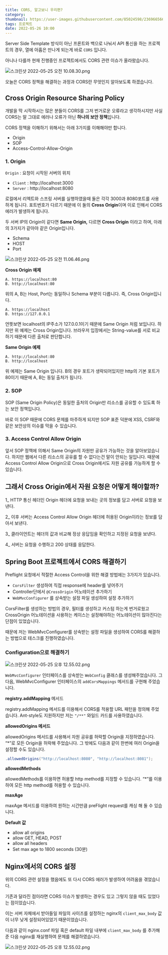 ```yaml
---
title: CORS, 알고보니 우리편?
category:
thumbnail: https://user-images.githubusercontent.com/85024598/236966566-6127653c-7540-485e-859f-01240e7e7154.png
tags: 프로젝트
date: 2022-05-26 10:00
---
```


Server Side Template 방식이 아닌 프론트와 백으로 나눠서 API 통신을 하는
프로젝트의 경우, 열에 아홉은 만나게 되는게 바로 `CORS` 입니다.

아니나 다를까 현재 진행중인 프로젝트에서도 CORS 관련 이슈가 올라왔습니다.

![스크린샷 2022-05-25 오전 10.08.30.png](https://i.imgur.com/KQEVRRE.png)

오늘은 CORS 정책을 해결하는 과정과 CORS란 무엇인지 알아보도록 하겠습니다.

## Cross Origin Resource Sharing Policy

개발을 막 시작하시는 많은 분들이 CORS를 그저 번거로운 오류라고 생각하시지만 사실
CORS는 말 그대로 에러나 오류가 아닌 **하나의 보안 정책**입니다.

CORS 정책을 이해하기 위해서는 아래 3가지를 이해해야만 합니다.

- Origin
- SOP
- Access-Control-Allow-Origin

### 1. Origin

`Origin` : 요청이 시작된 서버의 위치

- `Client` : http://localhost:3000
- `Server` : http://localhost:8080

로컬에서 리엑트와 스프링 서버를 실행하였을때 둘은 각각 3000과 8080포트를 사용하게 됩니다. 포트번호가 다르기
때문에 이 둘의 **Cross Origin**이며 이로 인해서 CORS 에러가 발생하게 됩니다.

두 서버 IP의 Origin이 같다면 **Same Origin,** 다르면 **Cross
Origin** 이라고 하며, 아래의 3가지가 같아야 같은 Origin입니다.

- Schema
- HOST
- Port

![스크린샷 2022-05-25 오전 11.06.46.png](https://i.imgur.com/vc7T5r5.png)

**Cross Origin 예제**

```text
A. https://localhost:80
B. http://localhost:80
```

위의 A, B는 Host, Port는 동일하나 Schema 부분이 다릅니다. 즉, Cross Origin입니다.

```text
A. https://localhost
B. https://127.0.0.1
```

언뜻보면 localhost의 IP주소가 127.0.0.1이기 때문에 Same Origin 처럼 보입니다. 하지만 위 예제는 Cross Origin입니다.
브라우저 입장에서는 String-value를 서로 비교하기 때문에 다른 출처로 판단합니다.

**Same Origin 예제**

```text
A. http://localshot:80
B. http://localhost
```

위 예제는 Same Origin 입니다.
B의 경우 포트가 생략되어있지만 http의 기본 포트가 80이기 때문에 A, B는 동일 출처가
됩니다.

### 2. SOP

SOP (Same Origin Policy)은 동일한 출처의 Origin만 리소스를 공유할 수 있도록
하는 보안 정책입니다.

바로 이 SOP 때문에 CORS 문제를 마주하게 되지만 SOP 표준 덕분에 XSS, CSRF와 같은
보안상의 이슈를 막을 수 있습니다.

### 3. Access Control Allow Origin

앞서 SOP 정책에 의해서 Same Origin의 자원만 공유가 가능하는 것을 알아보았습니다. 하지만 웹에서 다른 리소스의 공유를 할 수 없다는건 말이 안되는 일입니다.
때문에 Access Control Allow Origin으로 Cross Origin에서도 자원 공유를
가능하게 할 수 있습니다.

## 그래서 Cross Origin에서 자원 요청은 어떻게 해야할까?

1\_ HTTP 통신 헤더인 Origin 헤더에 요청을 보내는 곳의 정보를 담고 서버로 요청을
보낸다.

2\_ 이후 서버는 Access Control Allow Origin 헤더에 허용된 Origin이라는
정보를 담아서 보낸다.

3\_ 클라이언트는 헤더의 값과 비교해 정상 응답임을 확인하고 지정된 요청을 보낸다.

4\_ 서버는 요청을 수행하고 200 상태를 응답한다.

## Spring Boot 프로젝트에서 CORS 해결하기

Preflight 요청에서 적절한 Access Control을 위한 해결 방법에는 3가지가 있습니다.

- `CorsFilter` 생성하여 직접 response에 header를 넣어주기
- Controller단에서 `@CrossOrigin` 어노테이션 추가하기
- `WebMvcConfigurer` 를 상속받는 설정 파일 생성하여 설정 추가하기

CorsFilter를 생성하는 방법의 경우, 필터를 생성하고 커스텀 하는게 번거로웠고
CrossOrigin 어노테이션을 사용하는 케이스는 설정해야하는 어노테이션이 많아진다는
단점이 있었습니다.

때문에 저는 WebMvcConfigurer를 상속받는 설정 파일을 생성하여 CORS를 해결하는
방법으로 테스크를 진행하였습니다.

### Configuration으로 해결하기

![스크린샷 2022-05-25 오후 12.55.02.png](https://i.imgur.com/hlj97Tq.png)

`WebMvcConfigurer` 인터페이스를 상속받는 `WebConfig` 클래스를 생성해주었습니다.
그 다음, WebMvcConfigurer 인터페이스의 `addCorsMappings` 메서드를 구현해
주었습니다.

**registry.addMapping** 메서드

registry.addMapping 메서드를 이용해서 CORS를 적용할 URL 패턴을 정의해
주었습니다. Ant-style도 지원하지만 저는 `"/**"` 와일드 카드를 사용하였습니다.

**allowedOrigins 메서드**

allowedOrigins 메서드를 사용해서 자원 공유를 허락할 Origin을 지정하였습니다. “\*”로 모든 Origin을 허락해 주었습니다.
그 밖에도 다음과 같이 한번에 여러 Origin을 설정할 수도 있습니다.

```java
.allowedOrigins("http://localhost:8080", "http://localhost:8081");
```

**allowedMethods**

allowedMethods를 이용하면 허용할 http method를 지정할 수 있습니다. “\*”를 이용하여 모든 http method를 허용할 수 있습니다.

**maxAge**

maxAge 메서드를 이용하여 원하는 시간만큼 preFlight request를 캐싱 해 둘 수
있습니다.

**Default 값**

- allow all origins
- allow GET, HEAD, POST
- allow all headers
- Set max age to 1800 seconds (30분)

## Nginx에서의 CORS 설정

위의 CORS 관련 설정을 했음에도 또 다시 CORS 에러가 발생하여
어려움을 겪었습니다.

기존과 달라진 점이라면 CORS 이슈가 발생하는 경우도 있고 그렇지
않을 때도 있었다는 점이었습니다.

이는 서버 자체에서 받아들일 파일의 사이즈를 설정하는 nginx의
`client_max_body` 값이 너무 낮게 설정되어있었기
때문이었습니다.

다음과 같이 nginx.conf 파일 혹은 default 파일 내부에
`client_max_body` 를 추가해준 다음 nginx를 재실행하여
문제를 해결하였습니다.

![스크린샷 2022-05-25 오후 12.55.02.png](https://i.imgur.com/9lbV5wg.png)
